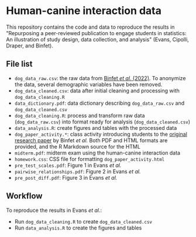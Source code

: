 # Human-canine interaction data

This repository contains the code and data to reproduce the results in "Repurposing a peer-reviewed publication to engage students in statistics: An illustration of study design, data collection, and analysis" (Evans, Cipolli, Draper, and Binfet). 

## File list

* `dog_data_raw.csv`: the raw data from [Binfet *et al.* (2022)](https://www.tandfonline.com/doi/abs/10.1080/08927936.2021.1944558). To anonymize the data, several demographic variables have been removed.
* `dog_data_cleaned.csv`: data after initial cleaning and processing with `dog_data_cleaning.R`
* `data_dictionary.pdf`: data dictionary describing `dog_data_raw.csv` and `dog_data_cleaned.csv`
* `dog_data_cleaning.R`: process and transform raw data (`dog_data_raw.csv`) into format ready for analysis (`dog_data_cleaned.csv`)
* `data_analysis.R`: create figures and tables with the processed data
* `dog_paper_activity.*`: class activity introducing students to the [original research paper](https://www.tandfonline.com/doi/abs/10.1080/08927936.2021.1944558) by Binfet *et al.* Both PDF and HTML formats are provided, and the R Markdown source for the HTML
* `midterm.pdf`: midterm exam using the human-canine interaction data
* `homework.css`: CSS file for formatting `dog_paper_activity.html`
* `pre_test_scales.pdf`: Figure 1 in Evans *et al.*
* `pairwise_relationships.pdf`: Figure 2 in Evans *et al.*
* `pre_post_diff.pdf`: Figure 3 in Evans *et al.*

## Workflow

To reproduce the results in Evans *et al.*: 

* Run `dog_data_cleaning.R` to create `dog_data_cleaned.csv`
* Run `data_analysis.R` to create the figures and tables